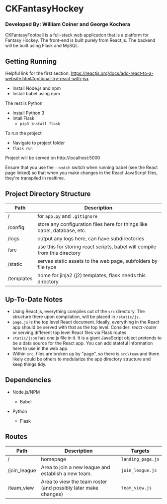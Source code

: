 # CKFantasyHockey
### Developed By: William Coiner and George Kochera

CKFantasyFootball is a full-stack web application that is a platform for Fantasy Hockey. The front-end is built purely from React.js. The backend will be built using Flask and MySQL.

## Getting Running

Helpful link for the first section: https://reactjs.org/docs/add-react-to-a-website.html#optional-try-react-with-jsx
* Install Node.js and npm
* Install babel using npm 

The rest is Python
* Install Python 3
* Intall Flask
  * `pip3 install flask`

To run the project
* Navigate to project folder
* `flask run`

Project will be served on http://localhost:5000

Ensure that you use the `--watch` switch when running babel (see the React page linked) so that when you make changes in the React JavaScript files, they're transpiled in realtime.

## Project Directory Structure

Path | Description
-----|------------
/ | for `app.py` and `.gitignore`
/config | store any configuration files here for things like babel, database, etc.
/logs | output any logs here, can have subdirectories
/src | use this for storing react scripts, babel will compile from this directory
/static | serves static assets to the web page, subfolders by file type
/templates | home for jinja2 (j2) templates, flask needs this directory

## Up-To-Date Notes

- Using React.js, everything compiles out of the `src` directory. The structure there upon compilation, will be placed in `/static/js`.
- `page.js` is the top level React document. Ideally, everything in the React app should be served with that as the top level. Consider: *react-router* or serving different top level React files via Flask routes.
- `static/json` has one js file in it. It is a giant JavaScript object pretends to be a data source for the React app. You can add stateful information here to use in the web app.
- Within `src`, files are broken up by "page", so there is `src\team` and there likely could be others to modularize the app directory structure and keep things tidy.
  
## Dependencies

- Node.js/NPM
  - Babel
  
- Python
  - Flask

## Routes

Path | Description | Targets
-----|-------------|---------
/ | homepage | `landing_page.js`
/join_league | Area to join a new league and establish a new team. | `join_league.js`
/team_view | Area to view the team roster (and possibly later make changes) | `team_view.js`